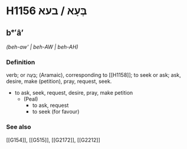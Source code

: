 # H1156 בְּעָא / בעא

## bᵉʻâʼ

_(beh-aw' | beh-AW | beh-AH)_

### Definition

verb; or בְּעָה; (Aramaic), corresponding to [[H1158]]; to seek or ask; ask, desire, make (petition), pray, request, seek.

- to ask, seek, request, desire, pray, make petition
    - (Peal)
        - to ask, request
        - to seek (for favour)
### See also

[[G154]], [[G515]], [[G2172]], [[G2212]]


